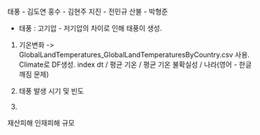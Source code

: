 태풍 - 김도연
홍수 - 김현주
지진 - 전민규
산불 - 박형준


- 태풍 
 : 고기압 - 저기압의 차이로 인해 태풍이 생성.
 
1. 기온변화 
-> GlobalLandTemperatures_GlobalLandTemperaturesByCountry.csv 사용.
    Climate로 DF생성.
    index dt / 평균 기온 / 평균 기온 불확실성 / 나라(영어 - 한글 깨짐 문제)

2. 태풍 발생 시기 및 빈도 
3. 
재산피해
인재피해 규모

